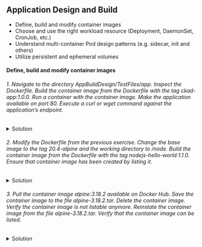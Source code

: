 ## Application Design and Build
- Define, build and modify container images
- Choose and use the right workload resource (Deployment, DaemonSet, CronJob, etc.)
- Understand multi-container Pod design patterns (e.g. sidecar, init and others)
- Utilize persistent and ephemeral volumes

#### Define, build and modify container images


###### 1. Navigate to the directory AppBuildDesign/TestFiles/app. Inspect the Dockerfile. Build the container image from the Dockerfile with the tag ckad-app:1.0.0. Run a container with the container image. Make the application available on port 80. Execute a curl or wget command against the application’s endpoint.
<details>
<summary> Solution</summary>
Answer :
'''ls'''
```
Dockerfile  package.json  spec  src 
```


put answer here
</details>

###### 2. Modify the Dockerfile from the previous exercise. Change the base image to the tag 20.4-alpine and the working directory to /node. Build the container image from the Dockerfile with the tag nodejs-hello-world:1.1.0. Ensure that container image has been created by listing it.
<details>
<summary> Solution</summary>
#### Answer :

put answer here

</details>


###### 3. Pull the container image alpine:3.18.2 available on Docker Hub. Save the container image to the file alpine-3.18.2.tar. Delete the container image. Verify the container image is not listable anymore. Reinstate the container image from the file alpine-3.18.2.tar. Verify that the container image can be listed.</summary>

<details>
<summary> Solution</summary>
#### Answer :

put answer here
```YAML
apiVersion: v1
kind: Pod
metadata:
  creationTimestamp: null
  labels:
    run: busybox
  name: busybox
spec:
  containers:
  - command:
    - env
    image: busybox
    name: busybox
    resources: {}
  dnsPolicy: ClusterFirst
  restartPolicy: Always
status: {}
```
</details>

